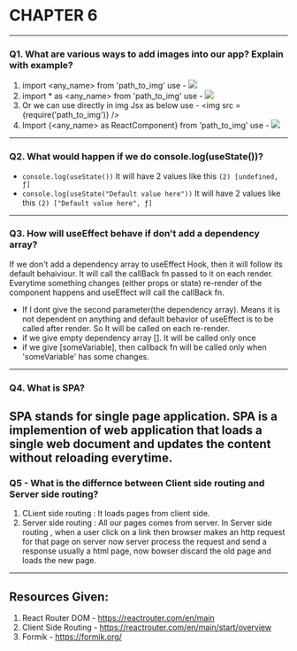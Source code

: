 # CHAPTER 6
---

### Q1. What are various ways to add images into our app? Explain with example?
1. import <any_name> from 'path_to_img'
		use - <img src={any_name}/>
2. import * as <any_name> from 'path_to_img'
		use - <img src={any_name.name-of-image}/>
3. Or we can use directly in img Jsx as below
		use - <img src = {require('path_to_img')} />
4. Import {<any_name> as ReactComponent} from 'path_to_img'
		use - <img src={any_name}/>
---
### Q2. What would happen if we do console.log(useState())?
- `console.log(useState())` It will have 2 values like this `(2) [undefined, ƒ]`
- `console.log(useState("Default value here"))` It will have 2 values like this `(2) ["Default value here", ƒ]`
---
### Q3. How will useEffect behave if don't add a dependency array?
If we don't add a dependency array to useEffect Hook, then it will follow its default behaiviour. It will call the callBack fn passed to it on each render. Everytime something changes (either props or state) re-render of the component happens and useEffect will call the callBack fn. 

- If I dont give the second parameter(the dependency array). Means it is not dependent on anything and default behavior of useEffect is to be called after render. So It will be called on each re-render.
- if we give empty dependency array []. It will be called only once
- if we give [someVariable], then callback fn will be called only when 'someVariable' has some changes.
---
### Q4. What is SPA?
SPA stands for single page application. SPA is a implemention of web application that loads a single web document and updates the content without reloading everytime.
---
### Q5 - What is the differnce between Client side routing and Server side routing?
1. CLient side routing : It loads pages from client side.
2. Server side routing : All our pages comes from server.
                        In Server side routing , when a user click on a link then browser makes an http request for that page on server now server process the request and send a response usually a html page, now bowser discard the 	old page and loads the new page.
---
## Resources Given:
1. React Router DOM - https://reactrouter.com/en/main
2. Client Side Routing - https://reactrouter.com/en/main/start/overview
3. Formik - https://formik.org/